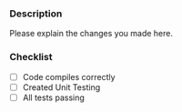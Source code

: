### Description
Please explain the changes you made here.

### Checklist
- [ ] Code compiles correctly
- [ ] Created Unit Testing
- [ ] All tests passing